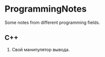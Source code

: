 # ProgrammingNotes
Some notes from different programming fields.

## C++
1. Свой манипулятор вывода.
